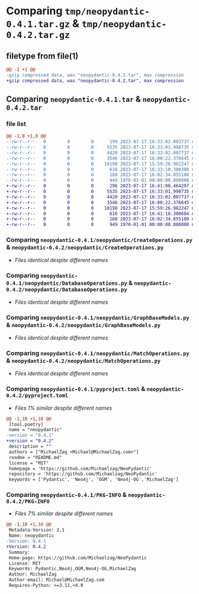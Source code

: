 # Comparing `tmp/neopydantic-0.4.1.tar.gz` & `tmp/neopydantic-0.4.2.tar.gz`

## filetype from file(1)

```diff
@@ -1 +1 @@
-gzip compressed data, was "neopydantic-0.4.1.tar", max compression
+gzip compressed data, was "neopydantic-0.4.2.tar", max compression
```

## Comparing `neopydantic-0.4.1.tar` & `neopydantic-0.4.2.tar`

### file list

```diff
@@ -1,8 +1,8 @@
--rw-r--r--   0        0        0      199 2023-07-17 16:33:02.003737 neopydantic-0.4.1/neopydantic/__init__.py
--rw-r--r--   0        0        0     5535 2023-07-17 16:33:01.998735 neopydantic-0.4.1/neopydantic/CreateOperations.py
--rw-r--r--   0        0        0     4420 2023-07-17 16:33:02.007737 neopydantic-0.4.1/neopydantic/DatabaseOperations.py
--rw-r--r--   0        0        0     3546 2023-07-17 16:00:22.376645 neopydantic-0.4.1/neopydantic/GraphBaseModels.py
--rw-r--r--   0        0        0    10198 2023-07-17 15:59:26.982247 neopydantic-0.4.1/neopydantic/MatchOperations.py
--rw-r--r--   0        0        0      616 2023-07-17 16:33:10.380308 neopydantic-0.4.1/pyproject.toml
--rw-r--r--   0        0        0      168 2023-07-17 16:02:34.855180 neopydantic-0.4.1/README.md
--rw-r--r--   0        0        0      949 1970-01-01 00:00:00.000000 neopydantic-0.4.1/PKG-INFO
+-rw-r--r--   0        0        0      296 2023-07-17 16:41:00.464297 neopydantic-0.4.2/neopydantic/__init__.py
+-rw-r--r--   0        0        0     5535 2023-07-17 16:33:01.998735 neopydantic-0.4.2/neopydantic/CreateOperations.py
+-rw-r--r--   0        0        0     4420 2023-07-17 16:33:02.007737 neopydantic-0.4.2/neopydantic/DatabaseOperations.py
+-rw-r--r--   0        0        0     3546 2023-07-17 16:00:22.376645 neopydantic-0.4.2/neopydantic/GraphBaseModels.py
+-rw-r--r--   0        0        0    10198 2023-07-17 15:59:26.982247 neopydantic-0.4.2/neopydantic/MatchOperations.py
+-rw-r--r--   0        0        0      616 2023-07-17 16:41:18.300604 neopydantic-0.4.2/pyproject.toml
+-rw-r--r--   0        0        0      168 2023-07-17 16:02:34.855180 neopydantic-0.4.2/README.md
+-rw-r--r--   0        0        0      949 1970-01-01 00:00:00.000000 neopydantic-0.4.2/PKG-INFO
```

### Comparing `neopydantic-0.4.1/neopydantic/CreateOperations.py` & `neopydantic-0.4.2/neopydantic/CreateOperations.py`

 * *Files identical despite different names*

### Comparing `neopydantic-0.4.1/neopydantic/DatabaseOperations.py` & `neopydantic-0.4.2/neopydantic/DatabaseOperations.py`

 * *Files identical despite different names*

### Comparing `neopydantic-0.4.1/neopydantic/GraphBaseModels.py` & `neopydantic-0.4.2/neopydantic/GraphBaseModels.py`

 * *Files identical despite different names*

### Comparing `neopydantic-0.4.1/neopydantic/MatchOperations.py` & `neopydantic-0.4.2/neopydantic/MatchOperations.py`

 * *Files identical despite different names*

### Comparing `neopydantic-0.4.1/pyproject.toml` & `neopydantic-0.4.2/pyproject.toml`

 * *Files 1% similar despite different names*

```diff
@@ -1,10 +1,10 @@
 [tool.poetry]
 name = "neopydantic"
-version = "0.4.1"
+version = "0.4.2"
 description = ""
 authors = ["MichaelZag <Michael@MichaelZag.com>"]
 readme = "README.md"
 license = "MIT"
 homepage = 'https://github.com/Michaelzag/NeoPydantic'
 repository = 'https://github.com/Michaelzag/NeoPydantic'
 keywords = ['Pydantic', 'Neo4j', 'OGM', 'Neo4j-OG','MichaelZag']
```

### Comparing `neopydantic-0.4.1/PKG-INFO` & `neopydantic-0.4.2/PKG-INFO`

 * *Files 7% similar despite different names*

```diff
@@ -1,10 +1,10 @@
 Metadata-Version: 2.1
 Name: neopydantic
-Version: 0.4.1
+Version: 0.4.2
 Summary: 
 Home-page: https://github.com/Michaelzag/NeoPydantic
 License: MIT
 Keywords: Pydantic,Neo4j,OGM,Neo4j-OG,MichaelZag
 Author: MichaelZag
 Author-email: Michael@MichaelZag.com
 Requires-Python: >=3.11,<4.0
```

